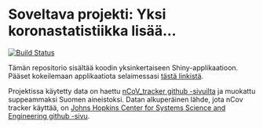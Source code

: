 # Soveltava projekti: Yksi koronastatistiikka lisää...

[![Build Status](https://travis-ci.org/HannaKi/Soveltava_projekti_tyo.svg?branch=master)](https://travis-ci.org/HannaKi/Soveltava_projekti_tyo)

Tämän repositorio sisältää koodin yksinkertaiseen Shiny-applikaatioon. Pääset kokeilemaan applikaatiota selaimessasi [tästä linkistä](https://hrkshiny.shinyapps.io/Soveltava_projekti_tyo/).

Projektissa käytetty data on haettu [nCoV_tracker github -sivuilta](https://github.com/eparker12/nCoV_tracker) ja muokattu suppeammaksi Suomen aineistoksi. Datan alkuperäinen lähde, jota nCov tracker käyttää, on [Johns Hopkins Center for Systems Science and Engineering github -sivu](https://github.com/CSSEGISandData/COVID-19/tree/master/csse_covid_19_data/csse_covid_19_time_series). 
